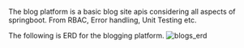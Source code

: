 The blog platform is a basic blog site apis considering all aspects of springboot. From RBAC, Error handling, Unit Testing etc.

The following is ERD for the blogging platform.
![blogs_erd](https://github.com/Nzovia/blog_CRESWAVE_CODE_TEST/assets/52350637/47a2d457-363a-4f55-af68-99aaca5d68a9)
